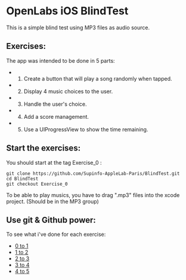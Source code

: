 OpenLabs iOS BlindTest
======================

This is a simple blind test using MP3 files as audio source.

Exercises:
----------

The app was intended to be done in 5 parts:

* 1) Create a button that will play a song randomly when tapped.
* 2) Display 4 music choices to the user.
* 3) Handle the user's choice.
* 4) Add a score management.
* 5) Use a UIProgressView to show the time remaining.

Start the exercises:
--------------------

You should start at the tag Exercise_0 :

    git clone https://github.com/Supinfo-AppleLab-Paris/BlindTest.git
    cd BlindTest
    git checkout Exercise_0

To be able to play musics, you have to drag ".mp3" files into the xcode project. (Should be in the MP3 group)

Use git & Github power:
-----------------------

To see what i've done for each exercise:

* [0 to 1][0]
* [1 to 2][1]
* [2 to 3][2]
* [3 to 4][3]
* [4 to 5][4]

[0]: https://github.com/Supinfo-AppleLab-Paris/BlindTest/compare/Exercise_0...Exercise_1
[1]: https://github.com/Supinfo-AppleLab-Paris/BlindTest/compare/Exercise_1...Exercise_2
[2]: https://github.com/Supinfo-AppleLab-Paris/BlindTest/compare/Exercise_2...Exercise_3
[3]: https://github.com/Supinfo-AppleLab-Paris/BlindTest/compare/Exercise_3...Exercise_4
[4]: https://github.com/Supinfo-AppleLab-Paris/BlindTest/compare/Exercise_4...Exercise_5